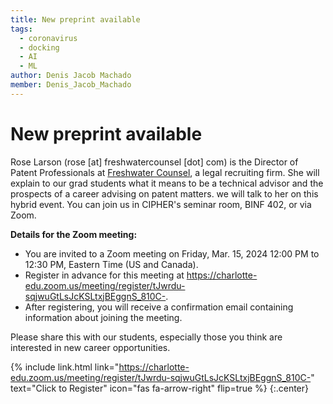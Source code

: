 ```yaml
---
title: New preprint available
tags:
  - coronavirus
  - docking
  - AI
  - ML
author: Denis Jacob Machado
member: Denis_Jacob_Machado
---
```


# New preprint available

Rose Larson (rose [at] freshwatercounsel [dot] com) is the Director of Patent Professionals at [Freshwater Counsel](https://www.google.com/url?q=http://freshwatercounsel.com/&sa=D&source=calendar&ust=1710770921380971&usg=AOvVaw10SqiXpLnjaPT6PRyKoU79), a legal recruiting firm. She will explain to our grad students what it means to be a technical advisor and the prospects of a career advising on patent matters. we will talk to her on this hybrid event. You can join us in CIPHER's seminar room, BINF 402, or via Zoom.

**Details for the Zoom meeting:**

- You are invited to a Zoom meeting on Friday, Mar. 15, 2024 12:00 PM to 12:30 PM, Eastern Time (US and Canada).
- Register in advance for this meeting at https://charlotte-edu.zoom.us/meeting/register/tJwrdu-sqjwuGtLsJcKSLtxjBEggnS_810C-.
- After registering, you will receive a confirmation email containing information about joining the meeting.

Please share this with our students, especially those you think are interested in new career opportunities.

{% include link.html link="https://charlotte-edu.zoom.us/meeting/register/tJwrdu-sqjwuGtLsJcKSLtxjBEggnS_810C-" text="Click to Register" icon="fas fa-arrow-right" flip=true %}
{:.center}